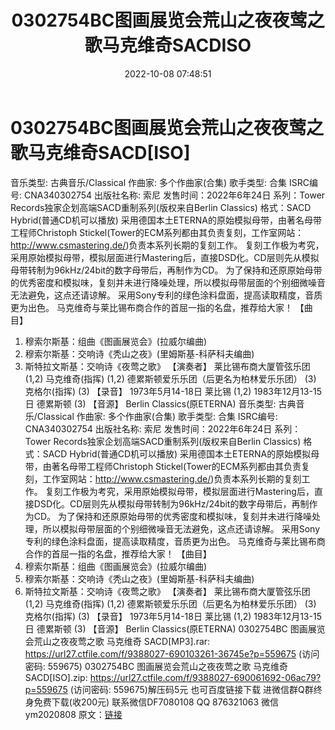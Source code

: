 ﻿---
title: 0302754BC图画展览会荒山之夜夜莺之歌马克维奇SACDISO
date: 2022-10-08 07:48:51
categories: 新碟专辑、稀有等精品
tags: 纯音雅乐
---
# 0302754BC图画展览会荒山之夜夜莺之歌马克维奇SACD[ISO]

音乐类型: 古典音乐/Classical
作曲家: 多个作曲家(合集)
歌手类型: 合集
ISRC编号: CNA340302754
出版社名称: 索尼
发售时间：2022年6年24日
系列：Tower Records独家企划高端SACD重制系列(版权来自Berlin Classics)
格式：SACD Hybrid(普通CD机可以播放)
采用德国本土ETERNA的原始模拟母带，由著名母带工程师Christoph
Stickel(Tower的ECM系列都由其负责复刻，工作室网站：http://www.csmastering.de/)负责本系列长期的复刻工作。
复刻工作极为考究，采用原始模拟母带，模拟层面进行Mastering后，直接DSD化。CD层则先从模拟母带转制为96kHz/24bit的数字母带后，再制作为CD。
为了保持和还原原始母带的优秀密度和模拟味，复刻并未进行降噪处理，所以模拟母带层面的个别细微噪音无法避免，这点还请谅解。
采用Sony专利的绿色涂料盘面，提高读取精度，音质更为出色。
马克维奇与莱比锡布商合作的首屈一指的名盘，推荐给大家！
【曲目】
1. 穆索尔斯基：组曲《图画展览会》(拉威尔编曲)
2. 穆索尔斯基：交响诗《秃山之夜》(里姆斯基-科萨科夫编曲)
3. 斯特拉文斯基：交响诗《夜莺之歌》
【演奏者】
莱比锡布商大厦管弦乐团 (1,2)
马克维奇(指挥) (1,2)
德累斯顿爱乐乐团（后更名为柏林爱乐乐团） (3)
克格尔(指挥) (3)
【录音】
1973年5月14-18日 莱比锡 (1,2)
1983年12月13-15日 德累斯顿 (3)
【音源】
Berlin Classics(原ETERNA)
音乐类型: 古典音乐/Classical
作曲家: 多个作曲家(合集)
歌手类型: 合集
ISRC编号: CNA340302754
出版社名称: 索尼
发售时间：2022年6年24日
系列：Tower Records独家企划高端SACD重制系列(版权来自Berlin Classics)
格式：SACD Hybrid(普通CD机可以播放)
采用德国本土ETERNA的原始模拟母带，由著名母带工程师Christoph
Stickel(Tower的ECM系列都由其负责复刻，工作室网站：http://www.csmastering.de/)负责本系列长期的复刻工作。
复刻工作极为考究，采用原始模拟母带，模拟层面进行Mastering后，直接DSD化。CD层则先从模拟母带转制为96kHz/24bit的数字母带后，再制作为CD。
为了保持和还原原始母带的优秀密度和模拟味，复刻并未进行降噪处理，所以模拟母带层面的个别细微噪音无法避免，这点还请谅解。
采用Sony专利的绿色涂料盘面，提高读取精度，音质更为出色。
马克维奇与莱比锡布商合作的首屈一指的名盘，推荐给大家！
【曲目】
1. 穆索尔斯基：组曲《图画展览会》(拉威尔编曲)
2. 穆索尔斯基：交响诗《秃山之夜》(里姆斯基-科萨科夫编曲)
3. 斯特拉文斯基：交响诗《夜莺之歌》
【演奏者】
莱比锡布商大厦管弦乐团 (1,2)
马克维奇(指挥) (1,2)
德累斯顿爱乐乐团（后更名为柏林爱乐乐团） (3)
克格尔(指挥) (3)
【录音】
1973年5月14-18日 莱比锡 (1,2)
1983年12月13-15日 德累斯顿 (3)
【音源】
Berlin Classics(原ETERNA)
0302754BC 图画展览会荒山之夜夜莺之歌 马克维奇 SACD[MP3].rar: https://url27.ctfile.com/f/9388027-690103261-36745e?p=559675
(访问密码: 559675)
0302754BC 图画展览会荒山之夜夜莺之歌 马克维奇 SACD[ISO].zip: https://url27.ctfile.com/f/9388027-690061692-06ac79?p=559675
(访问密码: 559675)解压码5元
也可百度链接下载
进微信群Q群终身免费下载(收200元)
联系微信DF7080108 QQ 876321063
微信ym2020808
原文：[链接](https://blog.sina.com.cn/s/blog_1647c7e7601030zti.html)